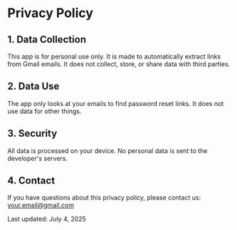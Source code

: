 # Privacy Policy

## 1. Data Collection
This app is for personal use only. It is made to automatically extract links from Gmail emails. It does not collect, store, or share data with third parties.

## 2. Data Use
The app only looks at your emails to find password reset links. It does not use data for other things.

## 3. Security
All data is processed on your device. No personal data is sent to the developer's servers.

## 4. Contact
If you have questions about this privacy policy, please contact us: your.email@gmail.com

Last updated: July 4, 2025
